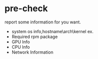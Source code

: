 # pre-check
report some information for you want.
- system os info,hostname\arch\kernel ex.
- Required rpm package
- GPU Info
- CPU Info
- Network Information
